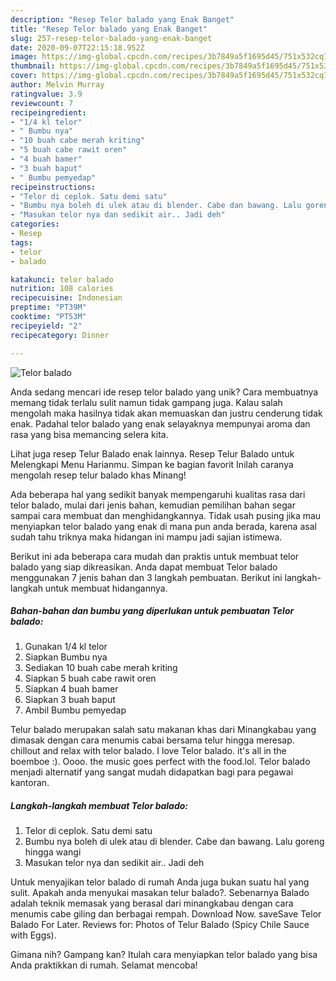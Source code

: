 ```yaml
---
description: "Resep Telor balado yang Enak Banget"
title: "Resep Telor balado yang Enak Banget"
slug: 257-resep-telor-balado-yang-enak-banget
date: 2020-09-07T22:15:18.952Z
image: https://img-global.cpcdn.com/recipes/3b7849a5f1695d45/751x532cq70/telor-balado-foto-resep-utama.jpg
thumbnail: https://img-global.cpcdn.com/recipes/3b7849a5f1695d45/751x532cq70/telor-balado-foto-resep-utama.jpg
cover: https://img-global.cpcdn.com/recipes/3b7849a5f1695d45/751x532cq70/telor-balado-foto-resep-utama.jpg
author: Melvin Murray
ratingvalue: 3.9
reviewcount: 7
recipeingredient:
- "1/4 kl telor"
- " Bumbu nya"
- "10 buah cabe merah kriting"
- "5 buah cabe rawit oren"
- "4 buah bamer"
- "3 buah baput"
- " Bumbu pemyedap"
recipeinstructions:
- "Telor di ceplok. Satu demi satu"
- "Bumbu nya boleh di ulek atau di blender. Cabe dan bawang. Lalu goreng hingga wangi"
- "Masukan telor nya dan sedikit air.. Jadi deh"
categories:
- Resep
tags:
- telor
- balado

katakunci: telor balado 
nutrition: 108 calories
recipecuisine: Indonesian
preptime: "PT39M"
cooktime: "PT53M"
recipeyield: "2"
recipecategory: Dinner

---
```



![Telor balado](https://img-global.cpcdn.com/recipes/3b7849a5f1695d45/751x532cq70/telor-balado-foto-resep-utama.jpg)

Anda sedang mencari ide resep telor balado yang unik? Cara membuatnya memang tidak terlalu sulit namun tidak gampang juga. Kalau salah mengolah maka hasilnya tidak akan memuaskan dan justru cenderung tidak enak. Padahal telor balado yang enak selayaknya mempunyai aroma dan rasa yang bisa memancing selera kita.

Lihat juga resep Telur Balado enak lainnya. Resep Telur Balado untuk Melengkapi Menu Harianmu. Simpan ke bagian favorit Inilah caranya mengolah resep telur balado khas Minang!

Ada beberapa hal yang sedikit banyak mempengaruhi kualitas rasa dari telor balado, mulai dari jenis bahan, kemudian pemilihan bahan segar sampai cara membuat dan menghidangkannya. Tidak usah pusing jika mau menyiapkan telor balado yang enak di mana pun anda berada, karena asal sudah tahu triknya maka hidangan ini mampu jadi sajian istimewa.


Berikut ini ada beberapa cara mudah dan praktis untuk membuat telor balado yang siap dikreasikan. Anda dapat membuat Telor balado menggunakan 7 jenis bahan dan 3 langkah pembuatan. Berikut ini langkah-langkah untuk membuat hidangannya.

<!--inarticleads1-->

##### Bahan-bahan dan bumbu yang diperlukan untuk pembuatan Telor balado:

1. Gunakan 1/4 kl telor
1. Siapkan  Bumbu nya
1. Sediakan 10 buah cabe merah kriting
1. Siapkan 5 buah cabe rawit oren
1. Siapkan 4 buah bamer
1. Siapkan 3 buah baput
1. Ambil  Bumbu pemyedap


Telur balado merupakan salah satu makanan khas dari Minangkabau yang dimasak dengan cara menumis cabai bersama telur hingga meresap. chillout and relax with telor balado. I love Telor balado. it&#39;s all in the boemboe :). Oooo. the music goes perfect with the food.lol. Telor balado menjadi alternatif yang sangat mudah didapatkan bagi para pegawai kantoran. 

<!--inarticleads2-->

##### Langkah-langkah membuat Telor balado:

1. Telor di ceplok. Satu demi satu
1. Bumbu nya boleh di ulek atau di blender. Cabe dan bawang. Lalu goreng hingga wangi
1. Masukan telor nya dan sedikit air.. Jadi deh


Untuk menyajikan telor balado di rumah Anda juga bukan suatu hal yang sulit. Apakah anda menyukai masakan telur balado?. Sebenarnya Balado adalah teknik memasak yang berasal dari minangkabau dengan cara menumis cabe giling dan berbagai rempah. Download Now. saveSave Telor Balado For Later. Reviews for: Photos of Telur Balado (Spicy Chile Sauce with Eggs). 

Gimana nih? Gampang kan? Itulah cara menyiapkan telor balado yang bisa Anda praktikkan di rumah. Selamat mencoba!
